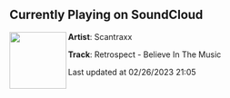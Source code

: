 ## Currently Playing on SoundCloud

[<img align="left" width="100" src="https://i1.sndcdn.com/artworks-6PdXMcHqlv4zMK1S-vKvHcg-t500x500.jpg">](https://soundcloud.com/scantraxx/retrospect-believe-in-the-music)

**Artist**: Scantraxx 

**Track**: Retrospect - Believe In The Music

Last updated at 02/26/2023 21:05
